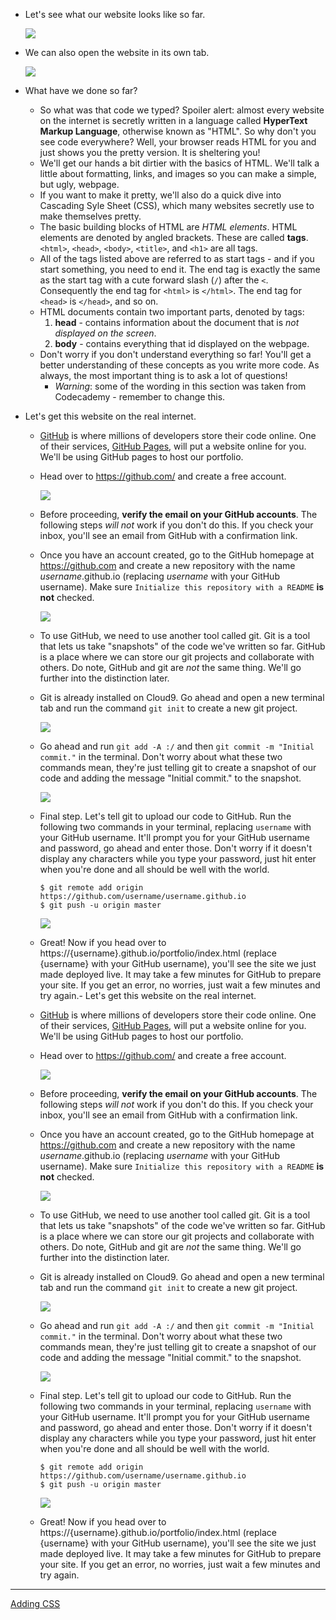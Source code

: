   - Let's see what our website looks like so far.

    ![](img/c9_preview_template_website.gif)

  - We can also open the website in its own tab.

    ![](img/c9_preview_template_website_own_tab.gif)
- What have we done so far?
  - So what was that code we typed? Spoiler alert: almost every website on the
    internet is secretly written in a language called **HyperText Markup
    Language**, otherwise known as "HTML". So why don't you see code
    everywhere? Well, your browser reads HTML for you and just shows you the
    pretty version. It is sheltering you!
  - We'll get our hands a bit dirtier with the basics of HTML. We'll talk a
    little about formatting, links, and images so you can make a simple, but
    ugly, webpage.
  - If you want to make it pretty, we'll also do a quick dive into Cascading
    Syle Sheet (CSS), which many websites secretly use to make themselves
    pretty.
  - The basic building blocks of HTML are _HTML elements_. HTML elements are
    denoted by angled brackets. These are called **tags**. `<html>`, `<head>`,
    `<body>`, `<title>`, and `<h1>` are all tags.
  - All of the tags listed above are referred to as start tags - and if you
    start something, you need to end it. The end tag is exactly the same as
    the start tag with a cute forward slash (`/`) after the `<`. Consequently
    the end tag for `<html>` is `</html>`. The end tag for `<head>` is
    `</head>`, and so on.
  - HTML documents contain two important parts, denoted by tags:
    1. **head** - contains information about the document that is _not
       displayed on the screen_.
    2. **body** - contains everything that id displayed on the webpage.
  - Don't worry if you don't understand everything so far! You'll get a better
    understanding of these concepts as you write more code. As always, the
    most important thing is to ask a lot of questions!
    - _Warning_: some of the wording in this section was taken from Codecademy -
      remember to change this.
- Let's get this website on the real internet.
  - [GitHub](https://github.com/) is where millions of developers store their
    code online. One of their services,
    [GitHub Pages](https://pages.github.com/), will put a website online for
    you. We'll be using GitHub pages to host our portfolio.
  - Head over to https://github.com/ and create a free account.

    ![](img/github_create_account.png)

  - Before proceeding, **verify the email on your GitHub accounts**. The
    following steps _will not_ work if you don't do this. If you check your
    inbox, you'll see an email from GitHub with a confirmation link.
  - Once you have an account created, go to the GitHub homepage at
    https://github.com and create a new repository with the name
    _username_.github.io (replacing _username_ with your GitHub username).
    Make sure `Initialize this repository with a README` **is not** checked.

    ![](img/github_create_repo.gif)

  - To use GitHub, we need to use another tool called git. Git is a tool that
    lets us take "snapshots" of the code we've written so far. GitHub is a
    place where we can store our git projects and collaborate with others. Do
    note, GitHub and git are _not_ the same thing. We'll go further into the
    distinction later.
  - Git is already installed on Cloud9. Go ahead and open a new terminal tab
    and run the command `git init` to create a new git project.

    ![](img/git_init.gif)

  - Go ahead and run `git add -A :/` and then `git commit -m "Initial
    commit."` in the terminal. Don't worry about what these two commands mean,
    they're just telling git to create a snapshot of our code and adding the
    message "Initial commit." to the snapshot.

    ![](img/git_initial_commit.gif)

  - Final step. Let's tell git to upload our code to GitHub. Run the following
    two commands in your terminal, replacing `username` with your GitHub
    username. It'll prompt you for your GitHub username and password, go ahead
    and enter those. Don't worry if it doesn't display any characters while
    you type your password, just hit enter when you're done and all should be
    well with the world.

    ```
    $ git remote add origin https://github.com/username/username.github.io
    $ git push -u origin master
    ```

    ![](img/git_initial_push.gif)

  - Great! Now if you head over to
    https://{username}.github.io/portfolio/index.html (replace {username} with
    your GitHub username), you'll see the site we just made deployed live. It
    may take a few minutes for GitHub to prepare your site. If you get an
    error, no worries, just wait a few minutes and try again.- Let's get this website on the real internet.
  - [GitHub](https://github.com/) is where millions of developers store their
    code online. One of their services,
    [GitHub Pages](https://pages.github.com/), will put a website online for
    you. We'll be using GitHub pages to host our portfolio.
  - Head over to https://github.com/ and create a free account.

    ![](img/github_create_account.png)

  - Before proceeding, **verify the email on your GitHub accounts**. The
    following steps _will not_ work if you don't do this. If you check your
    inbox, you'll see an email from GitHub with a confirmation link.
  - Once you have an account created, go to the GitHub homepage at
    https://github.com and create a new repository with the name
    _username_.github.io (replacing _username_ with your GitHub username).
    Make sure `Initialize this repository with a README` **is not** checked.

    ![](img/github_create_repo.gif)

  - To use GitHub, we need to use another tool called git. Git is a tool that
    lets us take "snapshots" of the code we've written so far. GitHub is a
    place where we can store our git projects and collaborate with others. Do
    note, GitHub and git are _not_ the same thing. We'll go further into the
    distinction later.
  - Git is already installed on Cloud9. Go ahead and open a new terminal tab
    and run the command `git init` to create a new git project.

    ![](img/git_init.gif)

  - Go ahead and run `git add -A :/` and then `git commit -m "Initial
    commit."` in the terminal. Don't worry about what these two commands mean,
    they're just telling git to create a snapshot of our code and adding the
    message "Initial commit." to the snapshot.

    ![](img/git_initial_commit.gif)

  - Final step. Let's tell git to upload our code to GitHub. Run the following
    two commands in your terminal, replacing `username` with your GitHub
    username. It'll prompt you for your GitHub username and password, go ahead
    and enter those. Don't worry if it doesn't display any characters while
    you type your password, just hit enter when you're done and all should be
    well with the world.

    ```
    $ git remote add origin https://github.com/username/username.github.io
    $ git push -u origin master
    ```

    ![](img/git_initial_push.gif)

  - Great! Now if you head over to
    https://{username}.github.io/portfolio/index.html (replace {username} with
    your GitHub username), you'll see the site we just made deployed live. It
    may take a few minutes for GitHub to prepare your site. If you get an
    error, no worries, just wait a few minutes and try again.

--------------------------------------------------------------------------------

[Adding CSS](add_css.md)